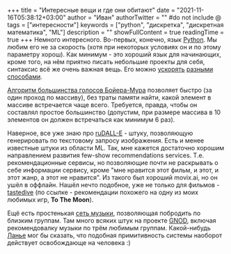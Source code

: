 +++
title = "Интересные вещи и где они обитают"
date = "2021-11-16T05:38:12+03:00"
author = "Иван"
authorTwitter = "" #do not include @
tags = ["интересности"]
keywords = ["python", "дискретка", "дискретная математика", "ML"]
description = ""
showFullContent = true
readingTime = true
+++
Немного интересного. Во-первых, конечно, язык [Python](http://www.python.org). Мы любим его не за скорость (хотя при некоторых условиях он и по этому параметру хорош). Как минимум - это хороший язык для начинающих, кроме того, на нём приятно писать небольшие проекты для себя, синтаксис всё же очень важная вещь. Его можно [ускорять](https://www.pypy.org/) [разными](https://cython.org/) [способами](https://numba.pydata.org/). 

[Алгоритм большинства голосов Бойера-Мура](https://ru.wikipedia.org/wiki/%D0%90%D0%BB%D0%B3%D0%BE%D1%80%D0%B8%D1%82%D0%BC_%D0%B1%D0%BE%D0%BB%D1%8C%D1%88%D0%B8%D0%BD%D1%81%D1%82%D0%B2%D0%B0_%D0%B3%D0%BE%D0%BB%D0%BE%D1%81%D0%BE%D0%B2_%D0%91%D0%BE%D0%B9%D0%B5%D1%80%D0%B0_%E2%80%94_%D0%9C%D1%83%D1%80%D0%B0) позволяет быстро (за один проход по массиву), без траты памяти найти, какой элемент в массиве встречается чаще всего. Требуется, правда, чтобы он составлял простое большинство (допустим, при размере массива в 10 элементов он должен встречаться как минимум 6 раз).

Наверное, все уже знаю про [ruDALL-E](https://rudalle.ru/) - штуку, позволяющую генерировать по текстовому запросу изображения. Есть и менее известные штуки из области ML. Так, мне кажется достаточно хорошим направлением развития few-show recommendations services. Т.е. рекомендационные сервисы, но позволяющие почти не раскрывать о себе информации сервису, кроме "мне нравится этот фильм, и этот, и этот жанр, а этот не нравится". Из такого был хороший movix.ai, но он ушёл в оффлайн. Нашёл нечто подобное, уже не только для фильмов - [tastedive](https://tastedive.com/games/like/To-The-Moon) (по ссылке - рекомендации похожего на одну из моих любимых игр, **To The Moon**).

Ещё есть простенькая [сеть музыки](https://www.music-map.com/), позволяющая побродить по близким группам. Там много всяких штук на проекте [GNOD](https://www.gnod.com/), включая рекомендовалку музыки по трём любимым группам. Какой-нибудь [Ланье](https://ru.wikipedia.org/wiki/%D0%9B%D0%B0%D0%BD%D1%8C%D0%B5,_%D0%94%D0%B6%D0%B0%D1%80%D0%BE%D0%BD) мог бы сказать, что подобная примитивность системы наоборот действует освобождающе на человека :)